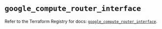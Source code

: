# `google_compute_router_interface`

Refer to the Terraform Registry for docs: [`google_compute_router_interface`](https://registry.terraform.io/providers/hashicorp/google/6.23.0/docs/resources/compute_router_interface).
